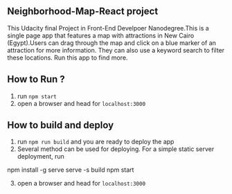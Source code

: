 ## Neighborhood-Map-React project

This Udacity final Project in Front-End Develpoer Nanodegree.This is a single page app that features a map with attractions in New Cairo (Egypt).Users can drag through the map and click on a blue marker of an attraction for more information. They can also use a keyword search to filter these locations. Run this app to find more.  

## How to Run ?

1. run `npm start`
2. open a browser and head for `localhost:3000`

## How to build and deploy

1. run `npm run build` and you are ready to deploy the app
2. Several method can be used for deploying. For a simple static server deployment, run

npm install -g serve
serve -s build
npm start

3. open a browser and head for `localhost:3000`


